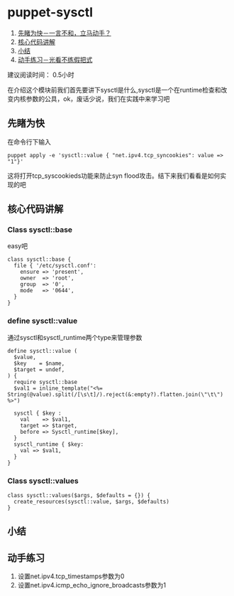 # puppet-sysctl

1. [先睹为快－一言不和，立马动手？](#先睹为快)
2. [核心代码讲解](＃核心代码讲解)
3. [小结](＃小结)
4. [动手练习－光看不练假把式](#动手练习)

建议阅读时间： 0.5小时

在介绍这个模块前我们首先要讲下sysctl是什么,sysctl是一个在runtime检查和改变内核参数的公具，ok，废话少说，我们在实践中来学习吧

## 先睹为快
在命令行下输入
```puppet
puppet apply -e 'sysctl::value { "net.ipv4.tcp_syncookies": value => "1"}'
```
这将打开tcp_syscookieds功能来防止syn flood攻击。结下来我们看看是如何实现的吧

## 核心代码讲解

### Class sysctl::base
easy吧
```puppet
class sysctl::base {
  file { '/etc/sysctl.conf':
    ensure => 'present',
    owner  => 'root',
    group  => '0',
    mode   => '0644',
  }
}
```
### define sysctl::value
通过sysctl和sysctl_runtime两个type来管理参数
```puppet
define sysctl::value (
  $value,
  $key    = $name,
  $target = undef,
) {
  require sysctl::base
  $val1 = inline_template("<%= String(@value).split(/[\s\t]/).reject(&:empty?).flatten.join(\"\t\") %>")

  sysctl { $key :
    val    => $val1,
    target => $target,
    before => Sysctl_runtime[$key],
  }
  sysctl_runtime { $key:
    val => $val1,
  }
}
```
### Class sysctl::values
```puppet
class sysctl::values($args, $defaults = {}) {
  create_resources(sysctl::value, $args, $defaults)
}
```

## 小结
## 动手练习
1. 设置net.ipv4.tcp_timestamps参数为0
2. 设置net.ipv4.icmp_echo_ignore_broadcasts参数为1





